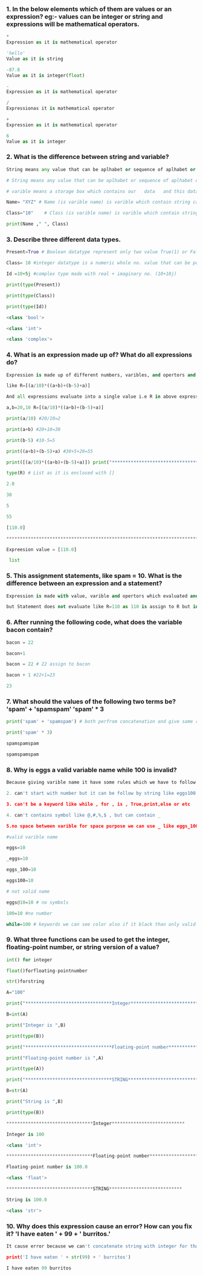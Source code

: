 ### 1.  In the below elements which of them are values or an expression? eg:- values can be integer or string and expressions will be mathematical operators.


```python
*
Expression as it is mathematical operator

'hello'
Value as it is string

-87.8
Value as it is integer(float)

-
Expression as it is mathematical operator

/
Expressionas it is mathematical operator

+
Expression as it is mathematical operator

6
Value as it is integer
```

### 2. What is the difference between string and variable?


```python
String means any value that can be aplhabet or sequence of aplhabet or infact numeric which written inside quotes '' or double quotes "" .

# String means any value that can be aplhabet or sequence of aplhabet or infact numeric which written inside quotes '' or double quotes "" .

# varible means a storage box which contains our   data   and this data can be anything .And if we give any name to our varible than it called varible name as we all have some na # lets understand by a example

Name= "XYZ" # Name (is varible name) is varible which contain string called "XYZ"

Class="10"    # Class (is varible name) is varible which contain string called "10" as string can be anything written inside quotes"" or ''

print(Name ," ", Class)
```

### 3. Describe three different data types. 


```python
Present=True # Boolean datatype represent only two value True(1) or False(0)

Class= 10 #integer datatype is a numeric whole no. value that can be positive por negative but without decimal

Id =10+5j #complex type made with real + imaginary no. (10+10j)

print(type(Present))

print(type(Class))

print(type(Id))

<class 'bool'>

<class 'int'>

<class 'complex'>
```

### 4.  What is an expression made up of? What do all expressions do?


```python
Expression is made up of different numbers, varibles, and opertors and its use PEDMAS Rule.(Parenthesis Exponents Division Multiplication Addition Subtraction)

like R=[(a/10)*((a+b)+(b-5)+a)]

And all expressions evaluate into a single value i.e R in above expression

a,b=20,10 R=[(a/10)*((a+b)+(b-5)+a)]

print(a/10) #20/10=2

print(a+b) #20+10=30

print(b-5) #10-5=5

print((a+b)+(b-5)+a) #30+5+20=55

print([(a/10)*((a+b)+(b-5)+a)]) print("************************************************************************") print("Expreesion value =",R)

type(R) # List as it is enclosed with []

2.0

30

5

55

[110.0]

************************************************************************

Expreesion value = [110.0]

 list
```

### 5.  This assignment statements, like spam = 10. What is the difference between an expression and a statement?


```python
Expression is made with value, varible and opertors which evaluated and make a single value like in above example R=[(a/10)*((a+b)+(b-5)+a)] where expression evaluate into single value tht is R (110)

but Statement does not evaluate like R=110 as 110 is assign to R but in above example expression evaluate and give R value as 110
```

### 6.  After running the following code, what does the variable bacon contain?


```python
bacon = 22

bacon+1

bacon = 22 # 22 assign to bacon

bacon + 1 #22+1=23

23
```

### 7.  What should the values of the following two terms be? 'spam' + 'spamspam'      'spam' * 3


```python
print('spam' + 'spamspam') # both perfrom concatenation and give same result

print('spam' * 3)

spamspamspam

spamspamspam
```

### 8.  Why is eggs a valid variable name while 100 is invalid?


```python
Because giving varible name it have some rules which we have to follow like<br> 1.varible can only start with string or it can be follow by underscore(_) like _eggs

2. can't start with number but it can be follow by string like eggs100

3. can't be a keyword like while , for , is , True,print,else or etc

4. can't contains symbol like @,#,%,$ , but can contain _

5.no space between varible for space purpose we can use _ like eggs_100

#valid varible name

eggs=10

_eggs=10

eggs_100=10

eggs100=10

# not valid name

eggs@10=10 # no symbols

100=10 #no number

while=100 # keywords we can see color also if it black than only valid if it dark green means it keyword
```

### 9.  What three functions can be used to get the integer, floating-point number, or string version of a value?


```python
int() for integer

float()forfloating-pointnumber

str()forstring

A="100"

print("********************************Integer***************************")

B=int(A)

print("Integer is ",B)

print(type(B))

print("********************************Floating-point number***************************") A=float(B)

print("Floating-point number is ",A)

print(type(A))

print("********************************STRING***************************")

B=str(A)

print("String is ",B)

print(type(B))

********************************Integer***************************

Integer is 100

<class 'int'>

********************************Floating-point number***************************

Floating-point number is 100.0

<class 'float'>

********************************STRING***************************

String is 100.0

<class 'str'>
```

### 10.     Why does this expression cause an error? How can you fix it? 'I have eaten ' + 99 + ' burritos.'


```python
It cause error because we can't concatenate string with integer for that we need to typecaste integer into string by str()

print('I have eaten ' + str(99) + ' burritos')

I have eaten 99 burritos


```
